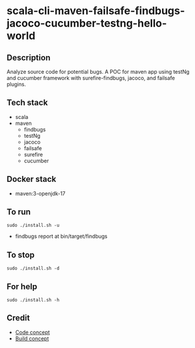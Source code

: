 # scala-cli-maven-failsafe-findbugs-jacoco-cucumber-testng-hello-world

## Description
Analyze source code for potential bugs.
A POC for maven app using testNg
and cucumber framework with surefire-findbugs,
jacoco, and failsafe plugins.

## Tech stack
- scala
- maven
	- findbugs
  - testNg
  - jacoco
  - failsafe
  - surefire
  - cucumber

## Docker stack
- maven:3-openjdk-17

## To run
`sudo ./install.sh -u`
- findbugs report at bin/target/findbugs

## To stop
`sudo ./install.sh -d`

## For help
`sudo ./install.sh -h`

## Credit
- [Code concept](https://stackoverflow.com/questions/67847818/maven-junit-5-cucumber-not-running-tests)
- [Build concept](https://github.com/citrusframework/citrus-samples/blob/main/samples-junit/sample-junit5/pom.xml)
